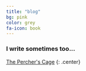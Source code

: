 ```yaml
---
title: "blog"
bg: pink
color: grey
fa-icon: book
---
```


### I write sometimes too...

<a href='https://gargoyelle.wordpress.com/'>The Percher's Cage</a>
{: .center}